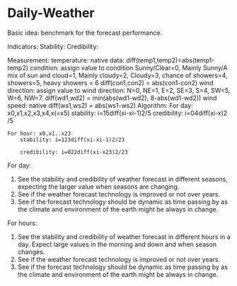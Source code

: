# Daily-Weather

Basic idea: benchmark for the forecast performance.

Indicators:
	Stability: 
	Credibility: 

Measurement:
	temperature: native data: diff(temp1,temp2)=abs(temp1-temp2)
	condition: assign value to condition
Sunny/Clear=0, 
Mainly Sunny/A mix of sun and cloud=1, 
Mainly cloudy=2, 
Cloudy=3, 
chance of showers=4, 
showers=5, 
heavy showers = 6
		diff(con1,con2) = abs(con1-con2)
	wind direction:  assign value to wind direction:
N=0, NE=1, E=2, SE=3, S=4, SW=5, W=6, NW=7. 
diff(wd1,wd2) = min(abs(wd1-wd2), 8-abs(wd1-wd2))
wind speed: native
	diff(ws1,ws2) = abs(ws1-ws2)
Algorithm:
	For day: x0,x1,x2,x3,x4,x(=x5)
		stability:  i=15diff(xi-xi-1)2/5
		credibility: i=04diff(xi-x)2 /5

	For hour: x0,x1..x23
		stability: i=123diff(xi-xi-1)2/23

		credibility: i=022diff(xi-x23)2/23

For day:
		
1. See the stability and credibility of weather forecast in different seasons, expecting the larger value when seasons are changing.
2. See if the weather forecast technology is improved or not over years.
3. See if the forecast technology should be dynamic as time passing by as the climate and environment of the earth might be always in change.


For hours:
1. See the stability and credibility of weather forecast in different hours in a day. Expect large values in the morning and down and when season changes. 
2. See if the weather forecast technology is improved or not over years.
3. See if the forecast technology should be dynamic as time passing by as the climate and environment of the earth might be always in change.
